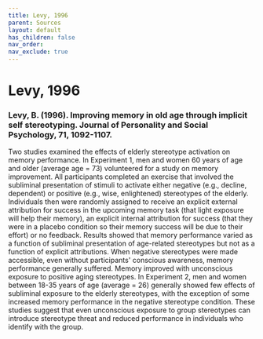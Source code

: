 ```yaml
---
title: Levy, 1996
parent: Sources
layout: default
has_children: false
nav_order: 
nav_exclude: true
---
```


# Levy, 1996

### Levy, B. (1996). Improving memory in old age through implicit self stereotyping. Journal of Personality and Social Psychology, 71, 1092-1107.

Two studies examined the effects of elderly stereotype activation on memory performance. In Experiment 1, men and women 60 years of age and older (average age = 73) volunteered for a study on memory improvement. All participants completed an exercise that involved the subliminal presentation of stimuli to activate either negative (e.g., decline, dependent) or positive (e.g., wise, enlightened) stereotypes of the elderly. Individuals then were randomly assigned to receive an explicit external attribution for success in the upcoming memory task (that light exposure will help their memory), an explicit internal attribution for success (that they were in a placebo condition so their memory success will be due to their effort) or no feedback. Results showed that memory performance varied as a function of subliminal presentation of age-related stereotypes but not as a function of explicit attributions. When negative stereotypes were made accessible, even without participants' conscious awareness, memory performance generally suffered. Memory improved with unconscious exposure to positive aging stereotypes. In Experiment 2, men and women between 18-35 years of age (average = 26) generally showed few effects of subliminal exposure to the elderly stereotypes, with the exception of some increased memory performance in the negative stereotype condition. These studies suggest that even unconscious exposure to group stereotypes can introduce stereotype threat and reduced performance in individuals who identify with the group.

